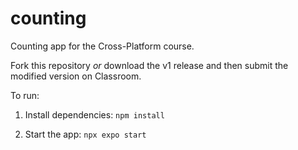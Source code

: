 # counting
Counting app for the Cross-Platform course.

Fork this repository _or_ download the v1 release and then submit the modified version on Classroom.

To run:
1) Install dependencies: ```npm install```

2) Start the app: ```npx expo start```

